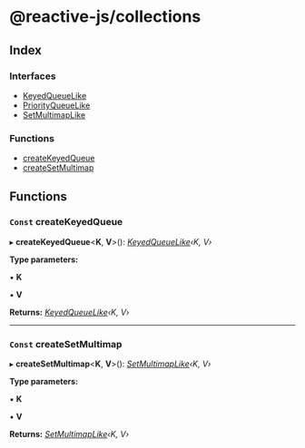 
# @reactive-js/collections

## Index

### Interfaces

* [KeyedQueueLike](interfaces/keyedqueuelike.md)
* [PriorityQueueLike](interfaces/priorityqueuelike.md)
* [SetMultimapLike](interfaces/setmultimaplike.md)

### Functions

* [createKeyedQueue](README.md#const-createkeyedqueue)
* [createSetMultimap](README.md#const-createsetmultimap)

## Functions

### `Const` createKeyedQueue

▸ **createKeyedQueue**<**K**, **V**>(): *[KeyedQueueLike](interfaces/keyedqueuelike.md)‹K, V›*

**Type parameters:**

▪ **K**

▪ **V**

**Returns:** *[KeyedQueueLike](interfaces/keyedqueuelike.md)‹K, V›*

___

### `Const` createSetMultimap

▸ **createSetMultimap**<**K**, **V**>(): *[SetMultimapLike](interfaces/setmultimaplike.md)‹K, V›*

**Type parameters:**

▪ **K**

▪ **V**

**Returns:** *[SetMultimapLike](interfaces/setmultimaplike.md)‹K, V›*
